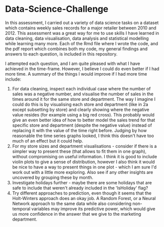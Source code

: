 # Data-Science-Challenge

In this assessment, I carried out a variety of data science tasks on a dataset which contains weekly sales records for a major retailer between 2010 and 2012. This assessment was a great way for me to use skills I have learned in data cleaning, data visualisation, data analysis and statistical modelling while learning many more. Each of the Rmd file where I wrote the code, and the pdf report which combines both my code, my general findings and answers to each question, is included in this repository.

I attempted each question, and I am quite pleased with what I have achieved in the time-frame. However, I believe I could do even better if I had more time. A summary of the things I would improve if I had more time include:

1. For data cleaning, inspect each individual case where the number of sales was a negative number, and visualise the number of sales in the times around it for the same store and department. The way I imagine I could do this is by visualising each store and department (like in 2a except subsetting by store) and clearly showing where the negative value resides (for example using a big red cross). This probably would give an even better idea of how to better model the sales trend for that specific store and department (despite the negative value) instead of replacing it with the value of the time right before. Judging by how reasonable the time series graphs looked, I think this doesn't have too much of an effect but it could help.
2. For my store sizes and department visualisations - consider if there is a simpler way to present these (that allows to fit them in one graph), without compromising on useful information. I think it is good to include violin plots to give a sense of distribution, however I also think it would be nice to have a way to present things in one plot - which I am sure I'd work out with a little more exploring. Also see if any other insights are uncovered by grouping these by month.
3. Investigate holidays further - maybe there are some holidays that are safe to include that weren't already included in the 'IsHoliday' flag?
4. Try different approaches to prediction, even though it seems that the Holt-Winters approach does an okay job. A Random Forest, or a Neural Network approach to the same data while also considering non-temporal variables may improve its predictive power, which would give us more confidence in the answer that we give to the marketing department.
